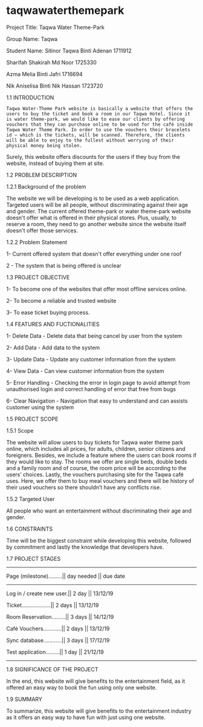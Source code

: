 # taqwawaterthemepark

Project Title: Taqwa Water Theme-Park

Group Name: Taqwa

Student Name: 
Sitinor Taqwa Binti Adenan 	1711912

Sharifah Shakirah Md Noor	1725330

Azma Melia Binti Jafri 		1716694

Nik Aniselisa Binti Nik Hassan	1723720


1.1 INTRODUCTION

	Taqwa Water-Theme Park website is basically a website that offers the users to buy the ticket and book a room in our Taqwa Hotel. Since it is water theme-park, we would like to ease our clients by offering vouchers that they can purchase online to be used for the café inside Taqwa Water Theme Park. In order to use the vouchers their bracelets id – which is the tickets, will be scanned. Therefore, the clients will be able to enjoy to the fullest without worrying of their physical money being stolen.
Surely, this website offers discounts for the users if they buy from the website, instead of buying them at site.


1.2 PROBLEM DESCRIPTION

1.2.1 Background of the problem

The website we will be developing is to be used as a web application. Targeted users will be all people, without discriminating against their age and gender. The current offered theme-park or water theme-park website doesn't offer what is offered in their physical stores. Plus, usually, to reserve a room, they need to go another website since the website itself doesn't offer those services. 

1.2.2 Problem Statement

1- Current offered system that doesn't offer everything under one roof

2 - The system that is being offered is unclear

1.3 PROJECT OBJECTIVE

1- To become one of the websites that offer most offline services online.

2- To become a reliable and trusted website

3- To ease ticket buying process.

1.4 FEATURES AND FUCTIONALITIES

1- Delete Data - Delete data that being cancel by user from the system 

2- Add Data - Add data to the system

3- Update Data - Update any customer information from the system

4- View Data - Can view customer information from the system

5- Error Handling - Checking the error in login page to avoid attempt from unauthorised login and correct handling of error that free from bugs

6- Clear Navigation - Navigation that easy to understand and can assists customer using the system


1.5 PROJECT SCOPE

1.5.1 Scope

The website will allow users to buy tickets for Taqwa water theme park online, which includes all prices, for adults, children, senior citizens and foreigners. Besides, we include a feature where the users can book rooms if they would like to stay. The rooms we offer are single beds, double beds and a family room and of course, the room price will be according to the users’ choices. Lastly, the vouchers purchasing site for the Taqwa café uses. Here, we offer them to buy meal vouchers and there will be history of their used vouchers so there shouldn’t have any conflicts rise. 


1.5.2 Targeted User

All people who want an entertainment without discriminating their age and gender.


1.6 CONSTRAINTS

Time will be the biggest constraint while developing this website, followed by commitment and lastly the knowledge that developers have.

1.7 PROJECT STAGES
- - - - - - - - - - - - - - - - - - - - - - - - - - - - - - - -
Page (milestone).........|| day needed   || due date
- - - - - - - - - - - - - - - - - - - - - - - - - - - - - - - -
Log in / create new user.|| 2 day	|| 13/12/19 

Ticket...................|| 2 days	|| 13/12/19

Room Reservation.........|| 3 days	|| 14/12/19

Café Vouchers............|| 2 days	|| 13/12/19

Sync database............|| 3 days	|| 17/12/19

Test application.........|| 1 day	|| 21/12/19
- - - - - - - - - - - - - - - - - - - - - - - - - - - - - - - -


1.8 SIGNIFICANCE OF THE PROJECT

In the end, this website will give benefits to the entertainment field, as it offered an easy way to book the fun using only one website.


1.9 SUMMARY

To summarize, this website will give benefits to the entertainment industry as it offers an easy way to have fun with just using one website. 
